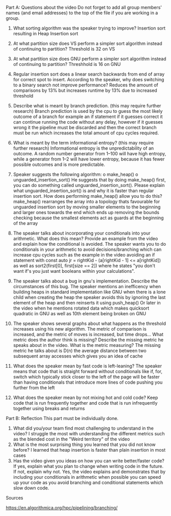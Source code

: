 Part A: Questions about the video
Do not forget to add all group members' names (and email addresses) to the top of the
file if you are working in a group.
1. What sorting algorithm was the speaker trying to improve?
Insertion sort resulting in Heap Insertion sort

2. At what partition size does VS perform a simpler sort algorithm instead of
continuing to partition?
Threshold is 32 on VS

3. At what partition size does GNU perform a simpler sort algorithm instead of
continuing to partition?
Threshhold is 16 on GNU

4. Regular insertion sort does a linear search backwards from end of array for 
correct spot to insert. According to the speaker, why does switching to a binary
search not improve performance?
Reduces the amount of comparisons by 13% but increases runtime by 13% due to increased threshold

5. Describe what is meant by branch prediction. (this may require further research)
Branch prediction is used by the cpu to guess the most likely outcome of a branch for example an if statement if it guesses correct it can continue running the code without any delay, however if it guesses wrong it the pipeline must be discarded and then the correct branch must be run which increases the total amount of cpu cycles required.

6. What is meant by the term informational entropy? (this may require further
research)
Informational entropy is the unpredictability of an outcome. A random number generator from 1–100 will have high entropy, while a generator from 1–2 will have lower entropy, because it has fewer possible outcomes and is more predictable.

7. Speaker suggests the following algorithm:
o make_heap()
o unguarded_insertion_sort()
He suggests that by doing make_heap() first, you can do something called
unguarded_insertion_sort(). Please explain what unguarded_insertion_sort() is and
why it is faster than regular insertion sort. How does performing make_heap()
allow you to do this?
make_heap() rearranges the array into a topology thats favourable for unguarded insertion sort by moving smaller elements to the beginning and larger ones towards the end which ends up removing the bounds checking because the smallest elements act as guards at the beginning of the array

8. The speaker talks about incorporating your conditionals into your arithmetic.
What does this mean? Provide an example from the video and explain how the
conditional is avoided.
The speaker wants you to do conditionals in your arithmetic to avoid decisions/branching which can increase cpu cycles such as the example in the video avoiding an if statement with
const auto jr = rightKid - (a[rightKid - 1] <= a[rightKid]) as well as sort2(first[0], first[size == 2]) where he states "you don't want if's you just want booleans within your calculations".

9. The speaker talks about a bug in gnu's implementation. Describe the
circumstances of this bug.
The speaker mentions an inefficency when building heaps in standard implementation like GNU when there is a lone child when creating the heap the speaker avoids this by ignoring the last element of the heap and then reinserts it using push_heap()
Or later in the video when he mentions rotated data which makes quicksort quadratic in GNU as well as 10th element being broken on GNU

10. The speaker shows several graphs about what happens as the threshold increases
using his new algorithm. The metric of comparison is increased, and the metric of
moves is increased, but time drops... What metric does the author think is
missing? Describe the missing metric he speaks about in the video. What is the
metric measuring?
The missing metric he talks about is D(n) the average distance between two subsequent array accesses which gives you an idea of cache

11. What does the speaker mean by fast code is left-leaning?
The speaker means that code that is straight forward without conditionals like if, for, switch which typically stick closer to the left of the page will be faster than having conditionals that introduce more lines of code pushing you further from the left

12. What does the speaker mean by not mixing hot and cold code?
Keep code that is run frequently together and code that is run infrequently together using breaks and returns

Part B: Reflection
This part must be individually done.
1. What did you/your team find most challenging to understand in the video?
I struggle the most with understanding the different metrics such as the blended cost in the "Weird territory" of the video
2. What is the most surprising thing you learned that you did not know before?
I learned that heap insertion is faster than plain insertion in most cases
3. Has the video given you ideas on how you can write better/faster code? If yes,
explain what you plan to change when writing code in the future. If not, explain
why not.
Yes, the video explains and demonstrates that by including your conditionals in arithmetic when possible you can speed up your code as you avoid branching and conditional statements which slow down code.

Sources

https://en.algorithmica.org/hpc/pipelining/branching/